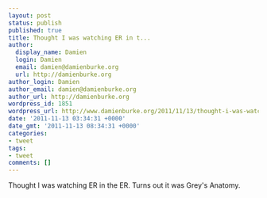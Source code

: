 ```yaml
---
layout: post
status: publish
published: true
title: Thought I was watching ER in t...
author:
  display_name: Damien
  login: Damien
  email: damien@damienburke.org
  url: http://damienburke.org
author_login: Damien
author_email: damien@damienburke.org
author_url: http://damienburke.org
wordpress_id: 1851
wordpress_url: http://www.damienburke.org/2011/11/13/thought-i-was-watching-er-in-t-2/
date: '2011-11-13 03:34:31 +0000'
date_gmt: '2011-11-13 08:34:31 +0000'
categories:
- tweet
tags:
- tweet
comments: []
---
```

<p>Thought I was watching ER in the ER. Turns out it was Grey's Anatomy.</p>
